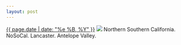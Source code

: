 ```yaml
---
layout: post
---
```


<p>
  <time><a href="/322">{{ page.date | date: "%e %B, %Y" }}</a></time>
  <a href="/322"><img src="{{ site.assets_url }}/322.jpg"/></a>
  <span>Northern Southern California. NoSoCal. Lancaster. Antelope Valley.</span>
</p>
